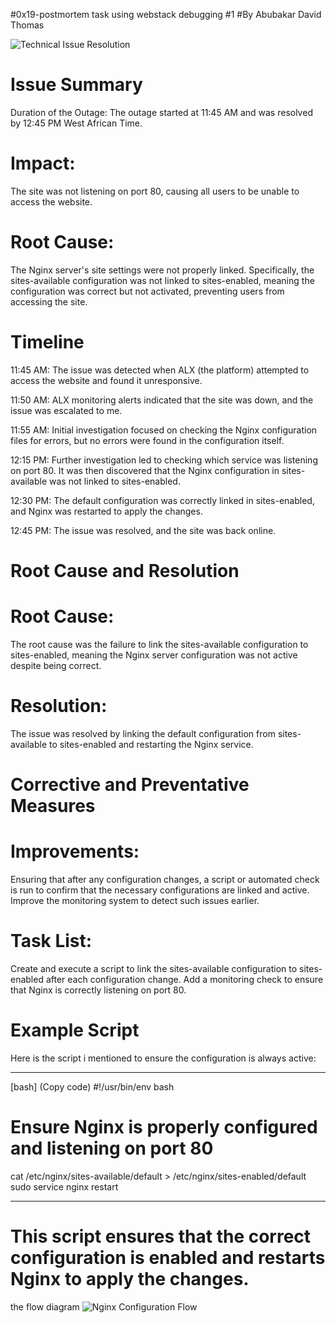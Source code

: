 #0x19-postmortem task using webstack debugging #1
#By Abubakar David Thomas




![Technical Issue Resolution](./postmorterm_technical.webp)

# Issue Summary
Duration of the Outage: The outage started at 11:45 AM and was resolved by 12:45 PM West African Time.

# Impact:
The site was not listening on port 80, causing all users to be unable to access the website.

# Root Cause:
The Nginx server's site settings were not properly linked. Specifically, the sites-available configuration was not linked to sites-enabled, meaning the configuration was correct but not activated, preventing users from accessing the site.

# Timeline
11:45 AM: The issue was detected when ALX (the platform) attempted to access the website and found it unresponsive.

11:50 AM: ALX monitoring alerts indicated that the site was down, and the issue was escalated to me.

11:55 AM: Initial investigation focused on checking the Nginx configuration files for errors, but no errors were found in the configuration itself.

12:15 PM: Further investigation led to checking which service was listening on port 80. It was then discovered that the Nginx configuration in sites-available was not linked to sites-enabled.

12:30 PM: The default configuration was correctly linked in sites-enabled, and Nginx was restarted to apply the changes.

12:45 PM: The issue was resolved, and the site was back online.

# Root Cause and Resolution
# Root Cause:
The root cause was the failure to link the sites-available configuration to sites-enabled, meaning the Nginx server configuration was not active despite being correct.

# Resolution:
The issue was resolved by linking the default configuration from sites-available to sites-enabled and restarting the Nginx service.

# Corrective and Preventative Measures

# Improvements:
Ensuring that after any configuration changes, a script or automated check is run to confirm that the necessary configurations are linked and active.
Improve the monitoring system to detect such issues earlier.

# Task List:

Create and execute a script to link the sites-available configuration to sites-enabled after each configuration change.
Add a monitoring check to ensure that Nginx is correctly listening on port 80.

# Example Script
Here is the script i mentioned to ensure the configuration is always active:

______________________________________________________________
[bash]
(Copy code)
#!/usr/bin/env bash
# Ensure Nginx is properly configured and listening on port 80

cat /etc/nginx/sites-available/default > /etc/nginx/sites-enabled/default
sudo service nginx restart
_______________________________________________________________

# This script ensures that the correct configuration is enabled and restarts Nginx to apply the changes.
the flow diagram
![Nginx Configuration Flow](./postmoterm_flow_chart.webp)

